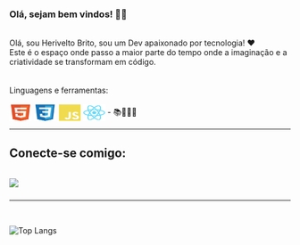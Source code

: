 ### Olá, sejam bem vindos! 👋🏼
<br>
Olá, sou Herivelto Brito, sou um Dev apaixonado por tecnologia! ❤️ 
<br>
Este é o espaço onde passo a maior parte do tempo onde a imaginação e a criatividade se transformam em código.
<br><br><br>
Linguagens e ferramentas:
<br><br>
<div>
  <img align="center" alt="HTML" height="30" width="40" src="https://raw.githubusercontent.com/devicons/devicon/master/icons/html5/html5-original.svg">
  <img align="center" alt="CSS" height="30" width="40" src="https://raw.githubusercontent.com/devicons/devicon/master/icons/css3/css3-original.svg">
  <img align="center" alt="Js" height="30" width="40" src="https://raw.githubusercontent.com/devicons/devicon/master/icons/javascript/javascript-plain.svg"> 
  <img align="center" alt="React" height="30" width="40" src="https://raw.githubusercontent.com/devicons/devicon/master/icons/react/react-original.svg"> - 
  📚👨🏻‍💻
</div>
<hr>
<div> 
  <h2>Conecte-se comigo:<h2>
  <a href="https://www.linkedin.com/in/h-brito" target="_blank"><img src="https://img.shields.io/badge/-LinkedIn-%230077B5?style=for-the-   badge&logo=linkedin&logoColor=white" target="_blank"></a> 
</div>
<hr>
<br>
    
![Top Langs](https://github-readme-stats.vercel.app/api/top-langs/?username=Herivelto-Brito&layout=compact)

 

